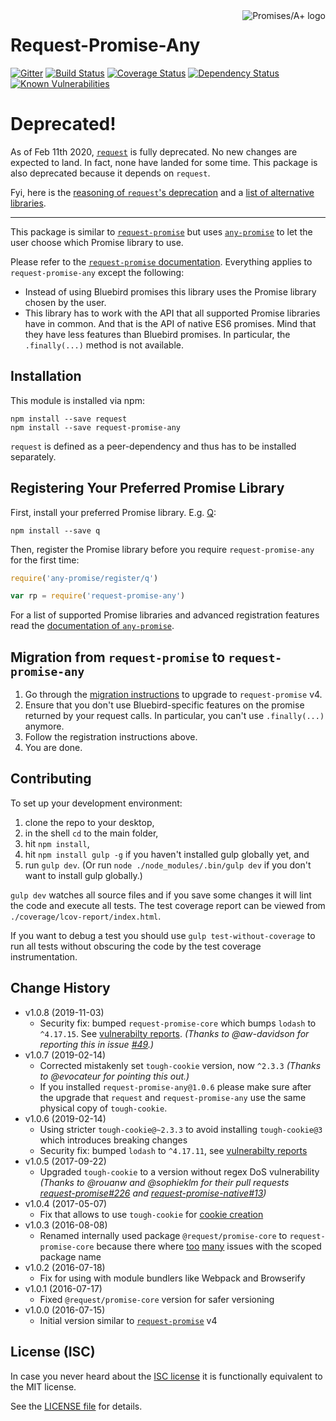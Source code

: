 <a href="http://promisesaplus.com/">
    <img src="https://promises-aplus.github.io/promises-spec/assets/logo-small.png" align="right" alt="Promises/A+ logo" />
</a>

# Request-Promise-Any

[![Gitter](https://img.shields.io/badge/gitter-join_chat-blue.svg?style=flat-square&maxAge=2592000)](https://gitter.im/request/request-promise?utm_source=badge&utm_medium=badge&utm_campaign=pr-badge&utm_content=badge)
[![Build Status](https://img.shields.io/travis/request/request-promise-any/master.svg?style=flat-square&maxAge=2592000)](https://travis-ci.org/request/request-promise-any)
[![Coverage Status](https://img.shields.io/coveralls/request/request-promise-any.svg?style=flat-square&maxAge=2592000)](https://coveralls.io/r/request/request-promise-any)
[![Dependency Status](https://img.shields.io/david/request/request-promise-any.svg?style=flat-square&maxAge=2592000)](https://david-dm.org/request/request-promise-any)
[![Known Vulnerabilities](https://snyk.io/test/npm/request-promise-any/badge.svg?style=flat-square&maxAge=2592000)](https://snyk.io/test/npm/request-promise-any)

# Deprecated!

As of Feb 11th 2020, [`request`](https://github.com/request/request) is fully deprecated. No new changes are expected to land. In fact, none have landed for some time. This package is also deprecated because it depends on `request`.

Fyi, here is the [reasoning of `request`'s deprecation](https://github.com/request/request/issues/3142) and a [list of alternative libraries](https://github.com/request/request/issues/3143).

---

This package is similar to [`request-promise`](https://www.npmjs.com/package/request-promise) but uses [`any-promise`](https://www.npmjs.com/package/any-promise) to let the user choose which Promise library to use.

Please refer to the [`request-promise` documentation](https://www.npmjs.com/package/request-promise). Everything applies to `request-promise-any` except the following:
- Instead of using Bluebird promises this library uses the Promise library chosen by the user.
- This library has to work with the API that all supported Promise libraries have in common. And that is the API of native ES6 promises. Mind that they have less features than Bluebird promises. In particular, the `.finally(...)` method is not available.

## Installation

This module is installed via npm:

```
npm install --save request
npm install --save request-promise-any
```

`request` is defined as a peer-dependency and thus has to be installed separately.

## Registering Your Preferred Promise Library

First, install your preferred Promise library. E.g. [Q](https://www.npmjs.com/package/q):

```
npm install --save q
```

Then, register the Promise library before you require `request-promise-any` for the first time:

``` js
require('any-promise/register/q')

var rp = require('request-promise-any')
```

For a list of supported Promise libraries and advanced registration features read the [documentation of `any-promise`](https://github.com/kevinbeaty/any-promise).

## Migration from `request-promise` to `request-promise-any`

1. Go through the [migration instructions](https://github.com/request/request-promise#migration-from-v3-to-v4) to upgrade to `request-promise` v4.
2. Ensure that you don't use Bluebird-specific features on the promise returned by your request calls. In particular, you can't use `.finally(...)` anymore.
3. Follow the registration instructions above.
4. You are done.

## Contributing

To set up your development environment:

1. clone the repo to your desktop,
2. in the shell `cd` to the main folder,
3. hit `npm install`,
4. hit `npm install gulp -g` if you haven't installed gulp globally yet, and
5. run `gulp dev`. (Or run `node ./node_modules/.bin/gulp dev` if you don't want to install gulp globally.)

`gulp dev` watches all source files and if you save some changes it will lint the code and execute all tests. The test coverage report can be viewed from `./coverage/lcov-report/index.html`.

If you want to debug a test you should use `gulp test-without-coverage` to run all tests without obscuring the code by the test coverage instrumentation.

## Change History

- v1.0.8 (2019-11-03)
    - Security fix: bumped `request-promise-core` which bumps `lodash` to `^4.17.15`. See [vulnerabilty reports](https://snyk.io/vuln/search?q=lodash&type=npm).
      *(Thanks to @aw-davidson for reporting this in issue [#49](https://github.com/request/request-promise-native/issues/49).)*
- v1.0.7 (2019-02-14)
    - Corrected mistakenly set `tough-cookie` version, now `^2.3.3`
      *(Thanks to @evocateur for pointing this out.)*
    - If you installed `request-promise-any@1.0.6` please make sure after the upgrade that `request` and `request-promise-any` use the same physical copy of `tough-cookie`.
- v1.0.6 (2019-02-14)
    - Using stricter `tough-cookie@~2.3.3` to avoid installing `tough-cookie@3` which introduces breaking changes
    - Security fix: bumped `lodash` to `^4.17.11`, see [vulnerabilty reports](https://snyk.io/vuln/search?q=lodash&type=npm)
- v1.0.5 (2017-09-22)
    - Upgraded `tough-cookie` to a version without regex DoS vulnerability
      *(Thanks to @rouanw and @sophieklm for their pull requests [request-promise#226](https://github.com/request/request-promise/pull/226) and [request-promise-native#13](https://github.com/request/request-promise-native/pull/13))*
- v1.0.4 (2017-05-07)
    - Fix that allows to use `tough-cookie` for [cookie creation](https://github.com/request/request-promise#include-a-cookie)
- v1.0.3 (2016-08-08)
    - Renamed internally used package `@request/promise-core` to `request-promise-core` because there where [too](https://github.com/request/request-promise/issues/137) [many](https://github.com/request/request-promise/issues/141) issues with the scoped package name
- v1.0.2 (2016-07-18)
    - Fix for using with module bundlers like Webpack and Browserify
- v1.0.1 (2016-07-17)
    - Fixed `@request/promise-core` version for safer versioning
- v1.0.0 (2016-07-15)
    - Initial version similar to [`request-promise`](https://www.npmjs.com/package/request-promise) v4

## License (ISC)

In case you never heard about the [ISC license](http://en.wikipedia.org/wiki/ISC_license) it is functionally equivalent to the MIT license.

See the [LICENSE file](LICENSE) for details.
